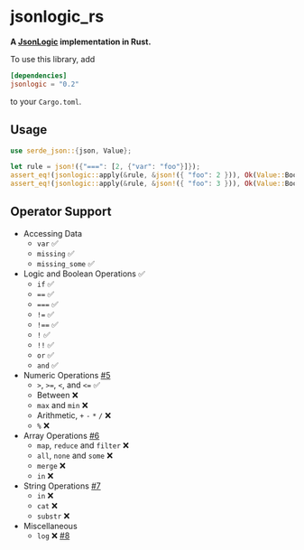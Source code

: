 # jsonlogic_rs

**A [JsonLogic](http://jsonlogic.com/) implementation in Rust.**

To use this library, add

```toml
[dependencies]
jsonlogic = "0.2"
```

to your `Cargo.toml`.

## Usage

```rust
use serde_json::{json, Value};

let rule = json!({"===": [2, {"var": "foo"}]});
assert_eq!(jsonlogic::apply(&rule, &json!({ "foo": 2 })), Ok(Value::Bool(true)));
assert_eq!(jsonlogic::apply(&rule, &json!({ "foo": 3 })), Ok(Value::Bool(false)));
```

## Operator Support

* Accessing Data
    - `var` ✅
    - `missing` ✅
    - `missing_some` ✅
* Logic and Boolean Operations ✅
    - `if` ✅
    - `==` ✅
    - `===` ✅
    - `!=` ✅
    - `!==` ✅
    - `!` ✅
    - `!!` ✅
    - `or` ✅
    - `and` ✅
* Numeric Operations [#5](https://github.com/marvindv/jsonlogic_rs/issues/5)
    - `>`, `>=`, `<`, and `<=` ✅
    - Between ❌
    - `max` and `min` ❌
    - Arithmetic, `+` `-` `*` `/` ❌
    - `%` ❌
* Array Operations [#6](https://github.com/marvindv/jsonlogic_rs/issues/6)
    - `map`, `reduce` and `filter` ❌
    - `all`, `none` and `some` ❌
    - `merge` ❌
    - `in` ❌
* String Operations [#7](https://github.com/marvindv/jsonlogic_rs/issues/7)
    - `in` ❌
    - `cat` ❌
    - `substr` ❌
* Miscellaneous
    - `log` ❌ [#8](https://github.com/marvindv/jsonlogic_rs/issues/8)